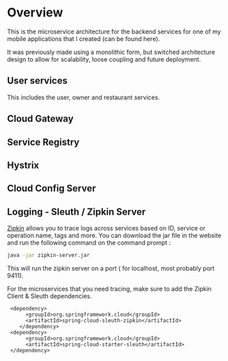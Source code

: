 # Overview 

This is the microservice architecture for the backend services for one of my mobile applications that I created (can be found here). 

It was previously made using a monolithic form, but switched architecture design to allow for scalability, loose coupling and future deployment.  

## User services 

This includes the user, owner and restaurant services. 


## Cloud Gateway 



## Service Registry 


## Hystrix


## Cloud Config Server

## Logging - Sleuth / Zipkin Server

[Zipkin](https://zipkin.io/) allows you to trace logs across services based on ID, service or operation name, tags and more. You can download the jar file in the website and run the following command on the command prompt : 

```bash
java -jar zipkin-server.jar
```

This will run the zipkin server on a port ( for localhost, most probably port 9411). 

For the microservices that you need tracing, make sure to add the Zipkin Client & Sleuth dependencies. 
```
 <dependency>
      <groupId>org.springframework.cloud</groupId>
      <artifactId>spring-cloud-sleuth-zipkin</artifactId>
    </dependency>
 <dependency>
      <groupId>org.springframework.cloud</groupId>
      <artifactId>spring-cloud-starter-sleuth</artifactId>
 </dependency>
```






